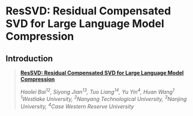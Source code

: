 # ResSVD: Residual Compensated SVD for Large Language Model Compression 
## Introduction
  
> **[ResSVD: Residual Compensated SVD for Large Language Model Compression](https://arxiv.org/abs/2505.20112)**
> 
> *Haolei Bai<sup>1</sup><sup>2</sup>, Siyong Jian<sup>1</sup><sup>3</sup>, Tuo Liang<sup>1</sup><sup>4</sup>, Yu Yin<sup>4</sup>, Huan Wang<sup>1</sup>*   
> *<sup>1</sup>Westlake University, <sup>2</sup>Nanyang Technological University, <sup>3</sup>Nanjing University, <sup>4</sup>Case Western Reserve University*
